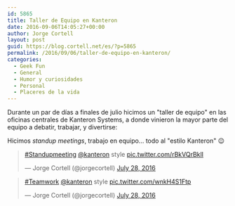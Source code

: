 ```yaml
---
id: 5865
title: Taller de Equipo en Kanteron
date: 2016-09-06T14:05:27+00:00
author: Jorge Cortell
layout: post
guid: https://blog.cortell.net/es/?p=5865
permalink: /2016/09/06/taller-de-equipo-en-kanteron/
categories:
  - Geek Fun
  - General
  - Humor y curiosidades
  - Personal
  - Placeres de la vida
---
```

Durante un par de días a finales de julio hicimos un "taller de equipo" en las oficinas centrales de Kanteron Systems, a donde vinieron la mayor parte del equipo a debatir, trabajar, y divertirse:

Hicimos _standup meetings_, trabajo en equipo... todo al "estilo Kanteron" 😉

<blockquote class="twitter-tweet" data-lang="en">
  <p lang="en" dir="ltr">
    <a href="https://twitter.com/hashtag/Standupmeeting?src=hash">#Standupmeeting</a> <a href="https://twitter.com/kanteron">@kanteron</a> style <a href="https://t.co/rBkVQrBklI">pic.twitter.com/rBkVQrBklI</a>
  </p>
  
  <p>
    &mdash; Jorge Cortell (@jorgecortell) <a href="https://twitter.com/jorgecortell/status/758719406335729664">July 28, 2016</a>
  </p>
</blockquote>



<blockquote class="twitter-tweet" data-lang="en">
  <p lang="en" dir="ltr">
    <a href="https://twitter.com/hashtag/Teamwork?src=hash">#Teamwork</a> <a href="https://twitter.com/kanteron">@kanteron</a> style <a href="https://t.co/wnkH4S1Ftp">pic.twitter.com/wnkH4S1Ftp</a>
  </p>
  
  <p>
    &mdash; Jorge Cortell (@jorgecortell) <a href="https://twitter.com/jorgecortell/status/758665159598571520">July 28, 2016</a>
  </p>
</blockquote>